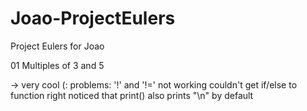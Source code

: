 # Joao-ProjectEulers
Project Eulers for Joao

01 Multiples of 3 and 5

  -> very cool (:
                  problems:
                          '!' and '!=' not working
                          couldn't get if/else to function right
                          noticed that print() also prints "\n" by default
                 
